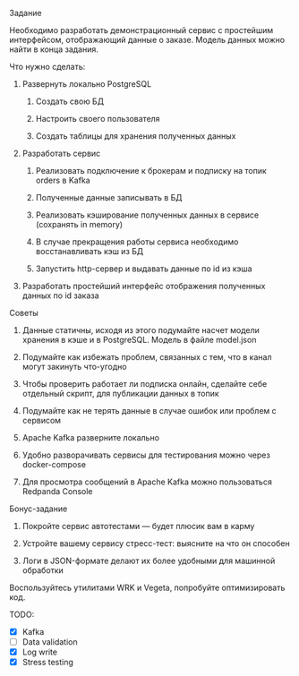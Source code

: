 Задание

Необходимо разработать демонстрационный сервис с простейшим интерфейсом, отображающий данные о заказе. Модель данных можно найти в конца задания.

Что нужно сделать:

1. Развернуть локально PostgreSQL

    1. Создать свою БД

    2. Настроить своего пользователя

    3. Создать таблицы для хранения полученных данных

2. Разработать сервис

    1. Реализовать подключение к брокерам и подписку на топик orders в Kafka

    2. Полученные данные записывать в БД

    3. Реализовать кэширование полученных данных в сервисе (сохранять in memory)

    4. В случае прекращения работы сервиса необходимо восстанавливать кэш из БД

    5. Запустить http-сервер и выдавать данные по id из кэша

3. Разработать простейший интерфейс отображения полученных данных по id заказа



Советы
1. Данные статичны, исходя из этого подумайте насчет модели хранения в кэше и в PostgreSQL. Модель в файле model.json

2. Подумайте как избежать проблем, связанных с тем, что в канал могут закинуть что-угодно

3. Чтобы проверить работает ли подписка онлайн, сделайте себе отдельный скрипт, для публикации данных в топик

4. Подумайте как не терять данные в случае ошибок или проблем с сервисом

5. Apache Kafka разверните локально

6. Удобно разворачивать сервисы для тестирования можно через docker-compose

7. Для просмотра сообщений в Apache Kafka можно пользоваться Redpanda Console




Бонус-задание
1. Покройте сервис автотестами — будет плюсик вам в карму

2. Устройте вашему сервису стресс-тест: выясните на что он способен

3. Логи в JSON-формате делают их более удобными для машинной обработки

Воспользуйтесь утилитами WRK и Vegeta, попробуйте оптимизировать код.


TODO:
- [x] Kafka
- [ ] Data validation
- [x] Log write
- [x] Stress testing